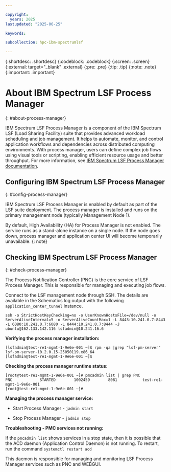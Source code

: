 ```yaml
---

copyright:
  years: 2025
lastupdated: "2025-06-25"

keywords:

subcollection: hpc-ibm-spectrumlsf

---
```


{:shortdesc: .shortdesc}
{:codeblock: .codeblock}
{:screen: .screen}
{:external: target="_blank" .external}
{:pre: .pre}
{:tip: .tip}
{:note: .note}
{:important: .important}

# About IBM Spectrum LSF Process Manager
{: #about-process-manager}

IBM Spectrum LSF Process Manager is a component of the IBM Spectrum LSF (Load Sharing Facility) suite that provides advanced workload scheduling and job management. It helps to automate, monitor, and control application workflows and dependencies across distributed computing environments. With process manager, users can define complex job flows using visual tools or scripting, enabling efficient resource usage and better throughput. For more information, see [IBM Spectrum LSF Process Manager documentation](https://www.ibm.com/docs/en/slpm/10.2.0?topic=administering-about-spectrum-lsf-process-manager).

## Configuring IBM Spectrum LSF Process Manager
{: #config-process-manager}

IBM Spectrum LSF Process Manager is enabled by default as part of the LSF suite deployment. The process manager is installed and runs on the primary management node (typically Management Node 1).

By default, High Availability (HA) for Process Manager is not enabled. The service runs as a stand-alone instance on a single node. If the node goes down, process manager and application center UI will become temporarily unavailable.
{: note}

## Checking IBM Spectrum LSF Process Manager
{: #check-process-manager}

The Process Notification Controller (PNC) is the core service of LSF Process Manager. This is responsible for managing and executing job flows.

Connect to the LSF management node through SSH. The details are available in the Schematics log output with the following `application_center_tunnel` instance.

`ssh -o StrictHostKeyChecking=no -o UserKnownHostsFile=/dev/null -o ServerAliveInterval=5 -o ServerAliveCountMax=1 -L 8443:10.241.0.7:8443 -L 6080:10.241.0.7:6080 -L 8444:10.241.0.7:8444 -J ubuntu@162.133.142.116 lsfadmin@10.241.16.6`

**Verifying the process manager installation:**

```pre
[lsfadmin@test-re1-mgmt-1-9e6e-001 ~]$ rpm -qa |grep "lsf-pm-server"
lsf-pm-server-10.2.0.15-25050119.x86_64
[lsfadmin@test-re1-mgmt-1-9e6e-001 ~]$
```

**Checking the process manager runtime status:**

```pre
[root@test-re1-mgmt-1-9e6e-001 ~]# pmcadmin list | grep PNC
PNC            STARTED        1002459        8081           test-re1-mgmt-1-9e6e-001
[root@test-re1-mgmt-1-9e6e-001 ~]#
```

**Managing the process manager service:**

* Start Process Manager - `jadmin start`

* Stop Process Manager - `jadmin stop`

**Troubleshooting - PMC services not running:**

If the `pmcadmin list` shows services in a stop state, then it is possible that the ACD daemon (Application Control Daemon) is not running. To restart, run the command
`systemctl restart acd`

This daemon is responsible for managing and monitoring LSF Process Manager services such as PNC and WEBGUI.
